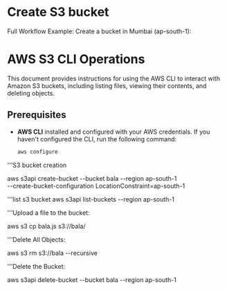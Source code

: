 # Create S3 bucket
Full Workflow Example:
Create a bucket in Mumbai (ap-south-1):

# AWS S3 CLI Operations

This document provides instructions for using the AWS CLI to interact with Amazon S3 buckets, including listing files, viewing their contents, and deleting objects.

## Prerequisites

- **AWS CLI** installed and configured with your AWS credentials. If you haven't configured the CLI, run the following command:
  
  ```bash
  aws configure

'''S3 bucket creation

aws s3api create-bucket --bucket bala --region ap-south-1 \
  --create-bucket-configuration LocationConstraint=ap-south-1

'''list s3 bucket
aws s3api list-buckets --region ap-south-1

'''Upload a file to the bucket:

aws s3 cp bala.js s3://bala/

'''Delete All Objects:

aws s3 rm s3://bala --recursive

'''Delete the Bucket:

aws s3api delete-bucket --bucket bala --region ap-south-1


